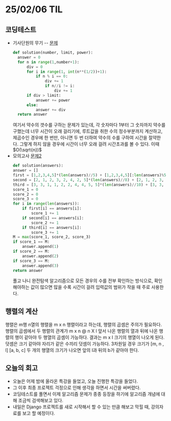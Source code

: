# 25/02/06 TIL
## 코딩테스트
  - 기사단원의 무기 -- [문제](https://school.programmers.co.kr/learn/courses/30/lessons/136798)
    ```python
    def solution(number, limit, power):
      answer = 0
      for n in range(1,number+1):
          div = 0
          for i in range(1, int(n**(1/2))+1):
              if n % i == 0:
                  div += 1
                  if n//i != i:
                      div += 1
          if div > limit:
              answer += power
          else:
              answer += div
      return answer
    ```
    여기서 약수의 갯수를 구하는 문제가 있는데, 각 숫자마다 1부터 그 숫자까지 약수를 구했는데 너무 시간이 오래 걸리기에, 루트값을 취한 수의 정수부분까지 계산하고, 제곱수인 경우에 한 번만, 아니면 두 번 더하여 약수의 수를 구하여 시간을 절약한다.
    그렇게 하지 않을 경우에 시간이 너무 오래 걸려 시간초과를 볼 수 있다. 이때 $O(\sqrt{n})$
  - 모의고사 [문제2](https://school.programmers.co.kr/learn/courses/30/lessons/42840)
    ```python
    def solution(answers):
    answer = []
    first = [1,2,3,4,5]*(len(answers)//5) + [1,2,3,4,5][:len(answers)%5]
    second = [2, 1, 2, 3, 2, 4, 2, 5]*(len(answers)//8) + [2, 1, 2, 3, 2, 4, 2, 5][:len(answers)%8]
    third = [3, 3, 1, 1, 2, 2, 4, 4, 5, 5]*(len(answers)//10) + [3, 3, 1, 1, 2, 2, 4, 4, 5, 5][:len(answers)%10]
    score_1 = 0
    score_2 = 0
    score_3 = 0
    for i in range(len(answers)):
        if first[i] == answers[i]:
            score_1 += 1
        if second[i] == answers[i]:
            score_2 += 1
        if third[i] == answers[i]:
            score_3 += 1
    M = max(score_1, score_2, score_3)
    if score_1 == M:
        answer.append(1)
    if score_2 == M:
        answer.append(2)
    if score_3 == M:
        answer.append(3)
    return answer
    ```
    풀고 나니 완전탐색 알고리즘으로 모든 경우의 수를 전부 확인하는 방식으로, 확인해야하는 값이 많으면 많을 수록 시간이 걸려 입력값의 범위가 작을 때 주로 사용한다.
## 행렬의 계산
  행렬은 m행 n열의 행렬을 m x n 행렬이라고 하는데, 행렬의 곱셈은 주의가 필요하다.
  행렬의 곱셈에서 두 행렬의 관계가 m x n @ n X l 앞서 나온 행렬의 열과 뒤에 나온 행렬의 행이 같아야 두 행열의 곱셈이 가능하다. 결과는 m x l 크기의 행열이 나오게 된다.
  덧셈은 크기 같아야 자리가 같은 수끼리 덧셈이 가능하다.
  3차원일 경우 크기가 [m, n , l] [a, b, c] 두 개의 행열의 크기가 나오면 앞의 l과 뒤의 b가 같아야 한다.

## 오늘의 회고
  - 오늘은 어제 밤에 올라온 특강을 들었고, 오늘 진행한 특강을 들었다.
  - 그 이후 최종 프로젝트 걱정으로 인해 생각을 하면서 시간을 써버렸다.
  - 코딩테스트를 풀면서 이제 알고리즘 문제가 종종 등장을 하기에 알고리즘 개념에 대해 조금씩 검색해보고 있다.
  - 내일은 Django 프로젝트를 새로 시작해서 할 수 있는 만큼 해보고 막힐 때, 강의자료를 보고 할 예정이다.